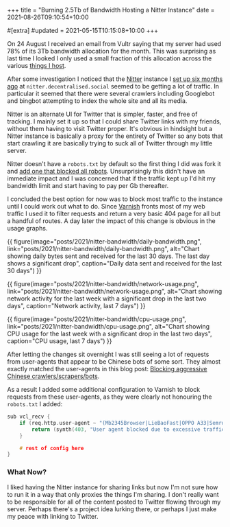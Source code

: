 +++
title = "Burning 2.5Tb of Bandwidth Hosting a Nitter Instance"
date = 2021-08-26T09:10:54+10:00

#[extra]
#updated = 2021-05-15T10:15:08+10:00
+++

On 24 August I received an email from Vultr saying that my server had used 78%
of its 3Tb bandwidth allocation for the month. This was surprising as last time
I looked I only used a small fraction of this allocation across the various
[things I host][alpine-docker].

After some investigation I noticed that the [Nitter] instance I [set up six
months ago][nitter-instance] at `nitter.decentralised.social` seemed to be
getting a lot of traffic. In particular it seemed that there were several
crawlers including Googlebot and bingbot attempting to index the whole site and
all its media.

<!-- more -->

Nitter is an alternate UI for Twitter that is simpler, faster, and free of
tracking. I mainly set it up so that I could share Twitter links with my
friends, without them having to visit Twitter proper. It's obvious in hindsight
but a Nitter instance is basically a proxy for the entirety of Twitter so any
bots that start crawling it are basically trying to suck all of Twitter through
my little server.

Nitter doesn't have a `robots.txt` by default so the first thing I did was fork
it and [add one that blocked all robots][robots.txt]. Unsurprisingly this
didn't have an immediate impact and I was concerned that if the traffic kept up
I'd hit my bandwidth limit and start having to pay per Gb thereafter.

I concluded the best option for now was to block most traffic to the instance
until I could work out what to do. Since [Varnish] fronts most of my web
traffic I used it to filter requests and return a very basic 404 page for all
but a handful of routes. A day later the impact of this change is obvious in
the usage graphs.

{{ figure(image="posts/2021/nitter-bandwidth/daily-bandwidth.png", link="posts/2021/nitter-bandwidth/daily-bandwidth.png", alt="Chart showing daily bytes sent and received for the last 30 days. The last day shows a significant drop", caption="Daily data sent and received for the last 30 days") }}

{{ figure(image="posts/2021/nitter-bandwidth/network-usage.png", link="posts/2021/nitter-bandwidth/network-usage.png", alt="Chart showing network activity for the last week with a significant drop in the last two days", caption="Network activity, last 7 days") }}

{{ figure(image="posts/2021/nitter-bandwidth/cpu-usage.png", link="posts/2021/nitter-bandwidth/cpu-usage.png", alt="Chart showing CPU usage for the last week with a significant drop in the last two days", caption="CPU usage, last 7 days") }}

After letting the changes sit overnight I was still seeing a lot of requests
from user-agents that appear to be Chinese bots of some sort. They almost
exactly matched the user-agents in this blog post: [Blocking aggressive Chinese
crawlers/scrapers/bots](https://www.johnlarge.co.uk/blocking-aggressive-chinese-crawlers-scrapers-bots/).

As a result I added some additional configuration to Varnish to block requests
from these user-agents, as they were clearly not honouring the `robots.txt` I
added:

```c
sub vcl_recv {
    if (req.http.user-agent ~ "(Mb2345Browser|LieBaoFast|OPPO A33|SemrushBot)") {
        return (synth(403, "User agent blocked due to excessive traffic."));
    }

    # rest of config here
}
```

### What Now?

I liked having the Nitter instance for sharing links but now I'm not sure how
to run it in a way that only proxies the things I'm sharing. I don't really
want to be responsible for all of the content posted to Twitter flowing through
my server. Perhaps there's a project idea lurking there, or perhaps I just make
my peace with linking to Twitter.

[alpine-docker]: https://www.wezm.net/technical/2019/02/alpine-linux-docker-infrastructure/
[Nitter]: https://github.com/zedeus/nitter
[nitter-instance]: https://decentralised.social/notice/A41E2cjuM14UYFAF7o
[robots.txt]: https://github.com/wezm/nitter/commit/4e7bd7b8853bf36008a3d1e79ee97deaa68743da
[Varnish]: https://varnish-cache.org/
